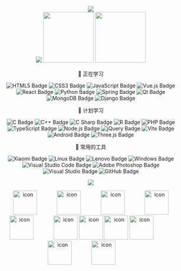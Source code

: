 <div align="center">
  <!-- knock code pictures 敲代码的图片 -->
    <img src="https://cdn.jsdelivr.net/gh/sun0225SUN/sun0225SUN/assets/images/coding.gif" /><br>
  <!--
  <!-- Snake Code Contribution Map 贪吃蛇代码贡献图 -->
  <img src="https://cdn.jsdelivr.net/gh/sun0225SUN/sun0225SUN/profile-snake-contrib/github-contribution-grid-snake-dark.svg" />
  <!-- GitHub 数据统计 -->
<img height="137px" src="https://github-readme-stats-git-masterrstaa-rickstaa.vercel.app/api?username=souying&hide_title=true&hide_border=true&show_icons=trueline_height=21&text_color=000&icon_color=000&bg_color=0,ea6161,ffc64d,fffc4d,52fa5a&theme=graywhite" />
<img height="137px" src="https://github-readme-stats-git-masterrstaa-rickstaa.vercel.app/api/top-langs/?username=souying&hide_title=true&hide_border=true&layout=compact&langs_count=6&text_color=000&icon_color=fff&bg_color=0,52fa5a,4dfcff,c64dff&theme=graywhite" /><br><br>
<!--  skill badge 技能徽章 -->
💪 正在学习

![HTML5 Badge](https://img.shields.io/badge/HTML5-E34F26?logo=html5&logoColor=fff&style=flat)
![CSS3 Badge](https://img.shields.io/badge/CSS3-1572B6?logo=css3&logoColor=fff&style=flat)
![JavaScript Badge](https://img.shields.io/badge/JavaScript-F7DF1E?logo=javascript&logoColor=000&style=flat)
![Vue.js Badge](https://img.shields.io/badge/Vue.js-4FC08D?logo=vuedotjs&logoColor=fff&style=flat)
![React Badge](https://img.shields.io/badge/React-61DAFB?logo=react&logoColor=000&style=flat)
![Python Badge](https://img.shields.io/badge/Python-3776AB?logo=python&logoColor=fff&style=flat)
![Spring Badge](https://img.shields.io/badge/Spring-6DB33F?logo=spring&logoColor=fff&style=flat)
![Qt Badge](https://img.shields.io/badge/Qt-41CD52?logo=qt&logoColor=fff&style=flat)
![MongoDB Badge](https://img.shields.io/badge/MongoDB-47A248?logo=mongodb&logoColor=fff&style=flat)
![Django Badge](https://img.shields.io/badge/Django-092E20?logo=django&logoColor=fff&style=flat)
  
🧠 计划学习

![C Badge](https://img.shields.io/badge/C-A8B9CC?logo=c&logoColor=fff&style=flat)
![C++ Badge](https://img.shields.io/badge/C%2B%2B-00599C?logo=cplusplus&logoColor=fff&style=flat)
![C Sharp Badge](https://img.shields.io/badge/C%20Sharp-239120?logo=csharp&logoColor=fff&style=flat)
![R Badge](https://img.shields.io/badge/R-276DC3?logo=r&logoColor=fff&style=flat)
![PHP Badge](https://img.shields.io/badge/PHP-777BB4?logo=php&logoColor=fff&style=flat)
![TypeScript Badge](https://img.shields.io/badge/TypeScript-3178C6?logo=typescript&logoColor=fff&style=flat)
![Node.js Badge](https://img.shields.io/badge/Node.js-393?logo=nodedotjs&logoColor=fff&style=flat)
![jQuery Badge](https://img.shields.io/badge/jQuery-0769AD?logo=jquery&logoColor=fff&style=flat)
![Vite Badge](https://img.shields.io/badge/Vite-646CFF?logo=vite&logoColor=fff&style=flat)
![Android Badge](https://img.shields.io/badge/Android-3DDC84?logo=android&logoColor=fff&style=flat)
![Three.js Badge](https://img.shields.io/badge/Three.js-092E20?logo=threedotjs&logoColor=fff&style=flat)

🧰 常用的工具

![Xiaomi Badge](https://img.shields.io/badge/Xiaomi-FF6900?logo=xiaomi&logoColor=fff&style=flat)
![Linux Badge](https://img.shields.io/badge/Linux-FCC624?logo=linux&logoColor=000&style=flat)
![Lenovo Badge](https://img.shields.io/badge/Lenovo-E2231A?logo=lenovo&logoColor=fff&style=flat)
![Windows Badge](https://img.shields.io/badge/Windows-0078D6?logo=windows&logoColor=fff&style=flat)
![Visual Studio Code Badge](https://img.shields.io/badge/Visual%20Studio%20Code-007ACC?logo=visualstudiocode&logoColor=fff&style=flat)
![Adobe Photoshop Badge](https://img.shields.io/badge/Adobe%20Photoshop-31A8FF?logo=adobephotoshop&logoColor=fff&style=flat)
![Visual Studio Badge](https://img.shields.io/badge/Visual%20Studio-5C2D91?logo=visualstudio&logoColor=fff&style=flat)
![GitHub Badge](https://img.shields.io/badge/GitHub-181717?logo=github&logoColor=fff&style=flat)

<!-- programming tool icon 编程工具图标 -->
<img src="https://skillicons.dev/icons?i=ps,ai,pr,c,cpp,cs,ts,discord,twitter,mongodb,instagram,idea,git" /><br>

<!-- svg -->
<img src="https://techstack-generator.vercel.app/kubernetes-icon.svg" alt="icon" width="65" style="width: 65px; height: 65px; margin-right: 50px; margin-bottom: 0px;" />
<img src="https://techstack-generator.vercel.app/js-icon.svg" alt="icon" width="65" style="width: 65px; height: 65px; margin-right: 50px; margin-bottom: 0px;" />
<img src="https://techstack-generator.vercel.app/mysql-icon.svg" alt="icon" width="65" style="width: 65px; height: 65px; margin-right: 50px; margin-bottom: 0px;" />
<img src="https://techstack-generator.vercel.app/webpack-icon.svg" alt="icon" width="65" style="width: 65px; height: 65px; margin-right: 0px; margin-bottom: 0px;" />
<img src="https://techstack-generator.vercel.app/docker-icon.svg" alt="icon" width="65" style="width: 65px; height: 65px; margin-right: 50px; margin-bottom: 0px;" /> 
<img src="https://techstack-generator.vercel.app/redux-icon.svg" alt="icon" width="65" style="width: 65px; height: 65px; margin-right: 0px; margin-bottom: 0px;" />
<img src="https://techstack-generator.vercel.app/java-icon.svg" alt="icon" width="65" style="width: 65px; height: 65px; margin-right: 0px; margin-bottom: 0px;" />
<img src="https://techstack-generator.vercel.app/eslint-icon.svg" alt="icon" width="65" style="width: 65px; height: 65px; margin-right: 0px; margin-bottom: 0px;" />
<img src="https://techstack-generator.vercel.app/aws-icon.svg" alt="icon" width="65" style="width: 65px; height: 65px; margin-right: 50px; margin-bottom: 0px;" />
<img src="https://techstack-generator.vercel.app/ts-icon.svg" alt="icon" width="65" style="width: 65px; height: 65px; margin-right: 50px; margin-bottom: 0px;" />
<img src="https://techstack-generator.vercel.app/nginx-icon.svg" alt="icon" width="65" style="width: 65px; height: 65px; margin-right: 50px; margin-bottom: 0px;" /><br>
</div>


